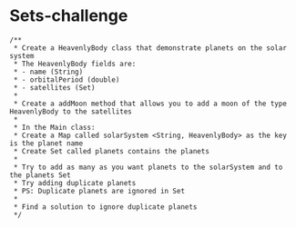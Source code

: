 # Sets-challenge

	/**
	 * Create a HeavenlyBody class that demonstrate planets on the solar system
	 * The HeavenlyBody fields are: 
	 * - name (String)
	 * - orbitalPeriod (double)
	 * - satellites (Set)
	 * 
	 * Create a addMoon method that allows you to add a moon of the type HeavenlyBody to the satellites
	 * 
	 * In the Main class:
	 * Create a Map called solarSystem <String, HeavenlyBody> as the key is the planet name
	 * Create Set called planets contains the planets
	 * 
	 * Try to add as many as you want planets to the solarSystem and to the planets Set
	 * Try adding duplicate planets
	 * PS: Duplicate planets are ignored in Set 
	 * 
	 * Find a solution to ignore duplicate planets
	 */
